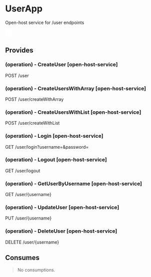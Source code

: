 


# UserApp
Open-host service for /user endpoints

![consumablemap](./consumablemap.svg)

## Provides

### (operation) - CreateUser [open-host-service]
POST /user

### (operation) - CreateUsersWithArray [open-host-service]
POST /user/createWithArray

### (operation) - CreateUsersWithList [open-host-service]
POST /user/createWithList

### (operation) - Login [open-host-service]
GET /user/login?username=&password=

### (operation) - Logout [open-host-service]
GET /user/logout

### (operation) - GetUserByUsername [open-host-service]
GET /user/{username}

### (operation) - UpdateUser [open-host-service]
PUT /user/{username}

### (operation) - DeleteUser [open-host-service]
DELETE /user/{username}


## Consumes
> No consumptions.
	
